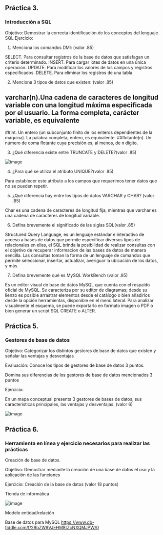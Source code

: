 ## Práctica 3.
### Introducción a SQL
Objetivo: Demostrar la correcta identificación de los conceptos del lenguaje SQL
Ejercicio:

1. Menciona los comandos DMl: (valor .85)

SELECT. Para consultar registros de la base de datos que satisfagan un criterio determinado.
INSERT. Para cargar lotes de datos en una única operación.
UPDATE. Para modificar los valores de los campos y registros especificados.
DELETE. Para eliminar los registros de una tabla.

2. Menciona 3 tipos de datos que existen: (valor .85)


## varchar(n).Una cadena de caracteres de longitud variable con una longitud máxima especificada por el usuario. La forma completa, carácter variable, es equivalente
##int. Un entero (un subconjunto finito de los enteros dependientes de la máquina). La palabra completa, entero, es equivalente.
##flotante(n). Un número de coma flotante cuya precisión es, al menos, de n dígito.


3. ¿Qué diferencia existe entre TRUNCATE y DELETE?(valor .85)

![image](https://user-images.githubusercontent.com/104279705/173194410-b870137f-9a9a-4a01-b530-54dfb94bbe84.png)


4. ¿Para qué se utiliza el atributo UNIQUE?(valor .85)

Para establecer este atributo a los campos que requerimos tener datos que no se pueden repetir.

5. ¿Qué diferencia hay entre los tipos de datos VARCHAR y CHAR? (valor .85)

Char es una cadena de caracteres de longitud fija, mientras que varchar es una cadena de caracteres de longitud variable.

6. Defina brevemente el significado de las siglas SQL(valor .85)

Structured Query Language, es un lenguaje estándar e interactivo de acceso a bases de datos que permite especificar diversos tipos de relacionales en ellas, el SQL brinda la posibilidad de realizar consultas con el objetivo de recuperar informacion de las bases de datos de manera sencilla. Las consultas toman la forma de un lenguaje de comandos que permite seleccionar, insertar, actualizar, averiguar la ubicación de los datos, y más.

7. Defina brevemente qué es MySQL WorkBench (valor .85)

Es un editor visual de base de datos MySQL que cuenta con el respaldo oficial de MySQL. Se caracteriza por su editor de diagramas; desde su lienzo es posible arrastrar elementos desde el catálogo o bien añadirlos desde la opción herramientas, disponible en el menú lateral. Para analizar visualmente el esquema, se puede exportarlo en formato imagen o PDF o bien generar un script SQL CREATE o ALTER.

## Práctica 5.
### Gestores de base de datos

Objetivo: Categorizar los distintos gestores de base de datos que existen y señalar las
ventajas y desventajas

Evaluación: Conoce los tipos de gestores de base de datos 3 puntos.

Domina sus diferencias de los gestores de base de datos mencionados 3 puntos

Ejercicio:

En un mapa conceptual presenta 3 gestores de bases de datos, sus características
principales, las ventajas y desventajas. (valor 6)

![image](https://user-images.githubusercontent.com/104279705/173196091-d2639090-aa02-4ffc-aa45-a9e0ed64f5bf.png)


## Práctica 6.
### Herramienta en línea y ejercicio necesarios para realizar las prácticas

Creación de base de datos.

Objetivo: Demostrar mediante la creación de una base de datos el uso y la aplicación de
las funciones

Ejercicio: Creación de la base de datos (valor 18 puntos)

Tienda de informática

![image](https://user-images.githubusercontent.com/91554777/170415101-717bca19-3644-46a9-8a57-8d5940c5d283.png)




Modelo entidad/relación




Base de datos para MySQL
https://www.db-fiddle.com/f/29bZW9VJEHM8tZcNXQMJPW/0
